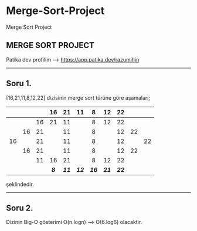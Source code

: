 # Merge-Sort-Project
Merge Sort Project


## MERGE SORT PROJECT

Patika dev profilim --> https://app.patika.dev/razumihin

---

## Soru 1.

[16,21,11,8,12,22] dizisinin merge sort türüne göre aşamalari;

|  |  |  | 16 | 21 | 11 | 8 | 12 | 22 |  |  |
|:-:|:-:|:-:|:-:|:-:|:-:|:-:|:-:|:-:|:-:|:-:|
|  |  | 16 | 21 | 11 |  | 8 | 12 | 22 |  |  |
|  | 16 | 21 |  | 11 |  | 8 |  | 12 | 22 |  | 
| 16 |  | 21 |  | 11 |  | 8 |  | 12 |  | 22 |
|  | 16 | 21 |  | 11 |  | 8 |  | 12 | 22 |  |
|  |  | 11 | 16 | 21 |  | 8 | 12 | 22 |  |  | 
|  |  |  | ***8*** | ***11*** | ***12*** | ***16*** | ***21*** |***22*** |  |  |

şeklindedir.

---

## Soru 2.

Dizinin Big-O gösterimi O(n.logn) --> O(6.log6) olacaktir.

